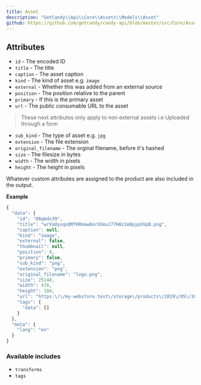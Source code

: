 ```yaml
---
title: Asset
description: "GetCandy\\Api\\Core\\Assets\\Models\\Asset"
github: https://github.com/getcandy/candy-api/blob/master/src/Core/Assets/Models/Asset.php
---
```


## Attributes

- `id` - The encoded ID
- `title` - The title
- `caption` - The asset caption
- `kind` - The kind of asset e.g. `image`
- `external` - Whether this was added from an external source
- `position` - The position relative to the parent
- `primary` - If this is the primary asset
- `url` - The public consumable URL to the asset

> These next attributes only apply to non external assets i.e Uploaded through a form

- `sub_kind` - The type of asset e.g. `jpg`
- `extension` - The file extension
- `original_filename` - The orginal filename, before it's hashed
- `size` - The filesize in bytes
- `width` - The width in pixels
- `height` - The height in pixels

Whatever custom attributes are assigned to the product are also included in the output.

**Example**

```javascript
{
  "data": {
    "id": "86qmdx39",
    "title": "wrVaUyuqoQMfKRmaw8orGSmuJ77H8z2eBpypXVpB.png",
    "caption": null,
    "kind": "image",
    "external": false,
    "thumbnail": null,
    "position": 4,
    "primary": false,
    "sub_kind": "png",
    "extension": "png",
    "original_filename": "logo.png",
    "size": 25148,
    "width": 476,
    "height": 104,
    "url": "https:\/\/my-webstore.test\/storage\/products\/2019\/05\/16\/wrVaUyuqoQMfKRmaw8orGSmuJ77H8z2eBpypXVpB.png",
    "tags": {
      "data": []
    }
  },
  "meta": {
    "lang": "en"
  }
}
```

### Available includes


- `transforms`
- `tags`